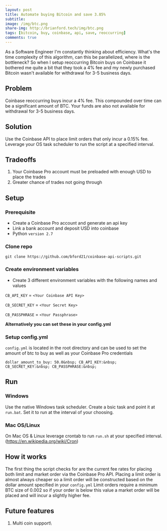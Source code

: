 ```yaml
---
layout: post
title: Automate buying Bitcoin and save 3.85%
subtitle: 
image: /img/btc.png
share-img: http://brianford.tech/img/btc.png
tags: [bitcoin, buy, coinbase, api, save, reoccurring]
comments: true
---
```


As a Software Engineer I'm constantly thinking about efficiency. What's the time complexity of this algorithm, can this be parallelized, where is the bottleneck?
So when I setup reoccurring Bitcoin buys on Coinbase it bothered me quite a bit that they took a 4% fee and my newly purchased Bitcoin wasn't available for withdrawal for 3-5 business days.

## Problem
Coinbase reoccurring buys incur a 4% fee. This compounded over time can be a significant amount of BTC. Your funds are also not available for withdrawal for 3-5 business days.

## Solution
Use the Coinbase API to place limit orders that only incur a 0.15% fee. Leverage your OS task scheduler to run the script at a specified interval.

## Tradeoffs
1. Your Coinbase Pro account must be preloaded with enough USD to place the trades
2. Greater chance of trades not going through


## Setup

### Prerequisite
- Create a Coinbase Pro account and generate an api key
- Link a bank account and deposit USD into coinbase
- Python `version 2.7`

### Clone repo

`git clone https://github.com/bford21/coinbase-api-scripts.git`

### Create environment variables

- Create 3 different environment variables with the following names and values

`CB_API_KEY` = `<Your Coinbase API Key>`

`CB_SECRET_KEY` = `<Your Secret Key>`

`CB_PASSPHRASE` = `<Your Passphrase>`

**Alternatively you can set these in your config.yml**

### Setup config.yml

`config.yml` is located in the root directory and can be used to set the amount of btc to buy as well as your Coinbase Pro credentials

`
dollar_amount_to_buy: 50.0&nbsp;
CB_API_KEY:&nbsp;
CB_SECRET_KEY:&nbsp;
CB_PASSPHRASE:&nbsp;
`

## Run

### Windows

Use the native Windows task scheduler. Create a bsic task and point it at `run.bat`. Set it to run at the interval of your choosing. 

### Mac OS/Linux

On Mac OS & Linux leverage crontab to run `run.sh` at your specified interval. (<https://en.wikipedia.org/wiki/Cron>)

## How it works

The first thing the script checks for are the current fee rates for placing both limit and market order via the Coinbase Pro API. 
Placing a limit order is almost always cheaper so a limit order will be constructed based on the dollar amount specified in your `config.yml`
Limit orders require a minimum BTC size of 0.002 so if your order is below this value a market order will be placed and will incur a slightly higher fee.

## Future features

1. Multi coin support\